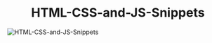 <h1 align=center>HTML-CSS-and-JS-Snippets</h1>

![HTML-CSS-and-JS-Snippets](https://socialify.git.ci/avinashkranjan/HTML-CSS-and-JS-Snippets/image?description=1&descriptionEditable=%F0%9F%9A%80%20Curated%20Collection%20of%20%20HTML-CSS%20and%20JS%20Scripts%20For%20your%20Websites&font=KoHo&forks=1&issues=1&language=1&owner=1&pattern=Brick%20Wall&pulls=1&stargazers=1&theme=Light)
